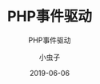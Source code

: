 ---
layout:     post                           # 使用的布局（不需要改）
title:      PHP事件驱动                     # 标题
subtitle:   PHP事件驱动                   #副标题
date:       2019-06-06                      # 时间
author:     小虫子                           # 作者
header-img: img/post-bg-debug.png            #这篇文章标题背景图片
catalog: false                               # 是否归档
tags:                                        #标签
    - 数据结构
---